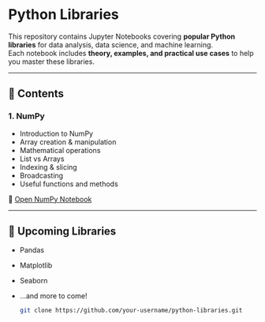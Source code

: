 # Python Libraries

This repository contains Jupyter Notebooks covering **popular Python libraries** for data analysis, data science, and machine learning.  
Each notebook includes **theory, examples, and practical use cases** to help you master these libraries.

---

## 📂 Contents

### 1. NumPy
- Introduction to NumPy
- Array creation & manipulation
- Mathematical operations
- List vs Arrays
- Indexing & slicing
- Broadcasting
- Useful functions and methods

📄 [Open NumPy Notebook](./numpy.ipynb)

---

## 📌 Upcoming Libraries
- Pandas
- Matplotlib
- Seaborn
- ...and more to come!

   ```bash
   git clone https://github.com/your-username/python-libraries.git
